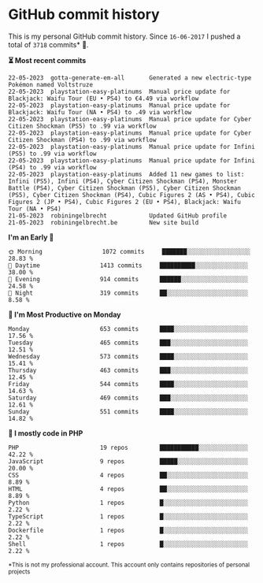 # GitHub commit history
This is my personal GitHub commit history. Since <!--START_SECTION:first-commit-date-->`16-06-2017`<!--END_SECTION:first-commit-date--> I pushed a total of <!--START_SECTION:total-commit-count-->`3718`<!--END_SECTION:total-commit-count--> commits* 🎉.

<!--START_SECTION:most-recent-commits-->
**⏳ Most recent commits**
                                        
```text
22-05-2023  gotta-generate-em-all       Generated a new electric-type Pokémon named Voltstruze
22-05-2023  playstation-easy-platinums  Manual price update for Blackjack: Waifu Tour (EU • PS4) to €4.49 via workflow
22-05-2023  playstation-easy-platinums  Manual price update for Blackjack: Waifu Tour (NA • PS4) to .49 via workflow
22-05-2023  playstation-easy-platinums  Manual price update for Cyber Citizen Shockman (PS5) to .99 via workflow
22-05-2023  playstation-easy-platinums  Manual price update for Cyber Citizen Shockman (PS4) to .99 via workflow
22-05-2023  playstation-easy-platinums  Manual price update for Infini (PS5) to .99 via workflow
22-05-2023  playstation-easy-platinums  Manual price update for Infini (PS4) to .99 via workflow
22-05-2023  playstation-easy-platinums  Added 11 new games to list: Infini (PS5), Infini (PS4), Cyber Citizen Shockman (PS4), Monster Battle (PS4), Cyber Citizen Shockman (PS5), Cyber Citizen Shockman (PS5), Cyber Citizen Shockman (PS4), Cubic Figures 2 (AS • PS4), Cubic Figures 2 (JP • PS4), Cubic Figures 2 (EU • PS4), Blackjack: Waifu Tour (NA • PS4)
21-05-2023  robiningelbrecht            Updated GitHub profile
21-05-2023  robiningelbrecht.be         New site build
```
<!--END_SECTION:most-recent-commits-->  

<!--START_SECTION:commits-per-day-time-->
**I&#039;m an Early 🐤**

```text
🌞 Morning                 1072 commits     ███████░░░░░░░░░░░░░░░░░░   28.83 %
🌆 Daytime                 1413 commits     ██████████░░░░░░░░░░░░░░░   38.00 %
🌃 Evening                 914 commits      ██████░░░░░░░░░░░░░░░░░░░   24.58 %
🌙 Night                   319 commits      ██░░░░░░░░░░░░░░░░░░░░░░░   8.58 %
```
<!--END_SECTION:commits-per-day-time-->  

<!--START_SECTION:commits-per-weekday-->
**📅 I&#039;m Most Productive on Monday**

```text
Monday                    653 commits      ████░░░░░░░░░░░░░░░░░░░░░   17.56 %
Tuesday                   465 commits      ███░░░░░░░░░░░░░░░░░░░░░░   12.51 %
Wednesday                 573 commits      ████░░░░░░░░░░░░░░░░░░░░░   15.41 %
Thursday                  463 commits      ███░░░░░░░░░░░░░░░░░░░░░░   12.45 %
Friday                    544 commits      ████░░░░░░░░░░░░░░░░░░░░░   14.63 %
Saturday                  469 commits      ███░░░░░░░░░░░░░░░░░░░░░░   12.61 %
Sunday                    551 commits      ████░░░░░░░░░░░░░░░░░░░░░   14.82 %
```
<!--END_SECTION:commits-per-weekday-->  

<!--START_SECTION:repos-per-language-->
**💬 I mostly code in PHP**

```text
PHP                       19 repos         ███████████░░░░░░░░░░░░░░   42.22 %
JavaScript                9 repos          █████░░░░░░░░░░░░░░░░░░░░   20.00 %
CSS                       4 repos          ██░░░░░░░░░░░░░░░░░░░░░░░   8.89 %
HTML                      4 repos          ██░░░░░░░░░░░░░░░░░░░░░░░   8.89 %
Python                    1 repos          █░░░░░░░░░░░░░░░░░░░░░░░░   2.22 %
TypeScript                1 repos          █░░░░░░░░░░░░░░░░░░░░░░░░   2.22 %
Dockerfile                1 repos          █░░░░░░░░░░░░░░░░░░░░░░░░   2.22 %
Shell                     1 repos          █░░░░░░░░░░░░░░░░░░░░░░░░   2.22 %
```
<!--END_SECTION:repos-per-language-->  

<sub>*This is not my professional account. This account only contains repositories of personal projects</sub>
